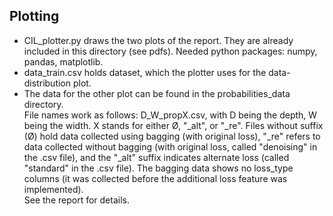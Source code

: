 ## Plotting

- CIL_plotter.py draws the two plots of the report. They are already included in this directory (see pdfs). Needed python packages: numpy, pandas, matplotlib.
- data_train.csv holds dataset, which the plotter uses for the data-distribution plot.
- The data for the other plot can be found in the probabilities_data directory. \
File names work as follows: D_W_propX.csv, with D being the depth, W being the width. X stands for either Ø, "_alt", or "_re". Files without suffix (Ø) hold data collected using bagging (with original loss), "_re" refers to data collected without bagging (with original loss, called "denoising" in the .csv file), and the "_alt" suffix indicates alternate loss (called "standard" in the .csv file). The bagging data shows no loss_type columns (it was collected before the additional loss feature was implemented). \
See the report for details.
